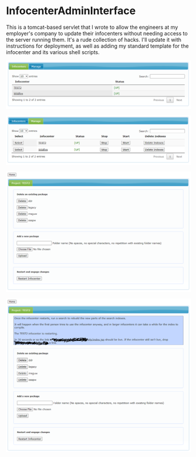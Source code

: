 # InfocenterAdminInterface

This is a tomcat-based servlet that I wrote to allow the engineers at my employer's company to update their infocenters without needing access to the server running them. It's a rude collection of hacks. I'll update it with instructions for deployment, as well as adding my standard template for the infocenter and its various shell scripts.

![Infocenter Display](/images/admin-display.png?raw=true "Infocenter Display")

![Infocenter Management](/images/admin-manage.png?raw=true "Infocenter Management")

![Infocenter Package Management](/images/admin-infocenter.png?raw=true "Infocenter Package Management")

![Infocenter Restart](/images/admin-restart.png?raw=true "Infocenter Restart")
